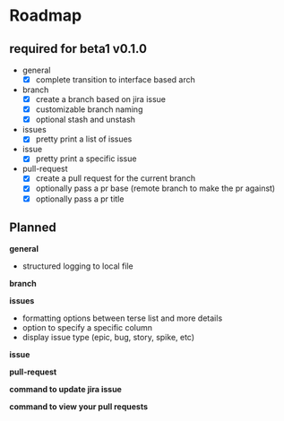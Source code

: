 # Roadmap

## required for beta1 v0.1.0
- general
    - [x] complete transition to interface based arch
- branch
    - [x] create a branch based on jira issue
    - [x] customizable branch naming
    - [x] optional stash and unstash
- issues
    - [x] pretty print a list of issues
- issue
    - [x] pretty print a specific issue
- pull-request
    - [x] create a pull request for the current branch
    - [x] optionally pass a pr base (remote branch to make the pr against)
    - [x] optionally pass a pr title

## Planned

**general**
- structured logging to local file

**branch**

**issues** 
- formatting options between terse list and more details
- option to specify a specific column
- display issue type (epic, bug, story, spike, etc)

**issue**

**pull-request**

**command to update jira issue**

**command to view your pull requests**
